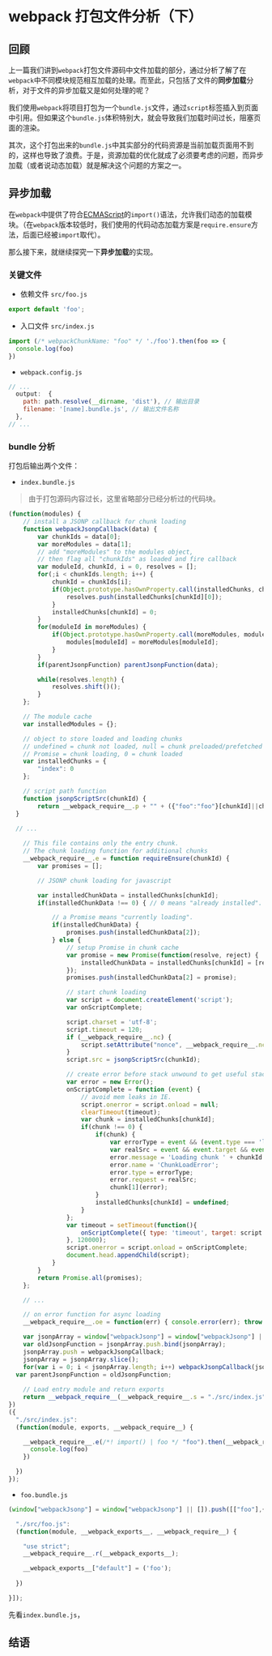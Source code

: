 # webpack 打包文件分析（下）

## 回顾

上一篇我们讲到`webpack`打包文件源码中文件加载的部分，通过分析了解了在`webpack`中不同模块规范相互加载的处理。而至此，只包括了文件的**同步加载**分析，对于文件的异步加载又是如何处理的呢？

我们使用`webpack`将项目打包为一个`bundle.js`文件，通过`script`标签插入到页面中引用。但如果这个`bundle.js`体积特别大，就会导致我们加载时间过长，阻塞页面的渲染。

其次，这个打包出来的`bundle.js`中其实部分的代码资源是当前加载页面用不到的，这样也导致了浪费。于是，资源加载的优化就成了必须要考虑的问题，而异步加载（或者说动态加载）就是解决这个问题的方案之一。

## 异步加载

在`webpack`中提供了符合[ECMAScript](https://tc39.github.io/proposal-dynamic-import/)的`import()`语法，允许我们动态的加载模块。（在`webpack`版本较低时，我们使用的代码动态加载方案是`require.ensure`方法，后面已经被`import`取代）。

那么接下来，就继续探究一下**异步加载**的实现。

### 关键文件

- 依赖文件 `src/foo.js`

```javascript
export default 'foo';
```
- 入口文件 `src/index.js`

```javascript
import (/* webpackChunkName: "foo" */ './foo').then(foo => {
  console.log(foo)
})
```
- `webpack.config.js`

```javascript
// ...
  output:  {
    path: path.resolve(__dirname, 'dist'), // 输出目录
    filename: '[name].bundle.js', // 输出文件名称
  },
// ...
```

### bundle 分析

打包后输出两个文件：

- `index.bundle.js` 

> 由于打包源码内容过长，这里省略部分已经分析过的代码块。

```javascript
(function(modules) {
	// install a JSONP callback for chunk loading
	function webpackJsonpCallback(data) {
		var chunkIds = data[0];
		var moreModules = data[1];
		// add "moreModules" to the modules object,
		// then flag all "chunkIds" as loaded and fire callback
		var moduleId, chunkId, i = 0, resolves = [];
		for(;i < chunkIds.length; i++) {
			chunkId = chunkIds[i];
			if(Object.prototype.hasOwnProperty.call(installedChunks, chunkId) && installedChunks[chunkId]) {
				resolves.push(installedChunks[chunkId][0]);
			}
			installedChunks[chunkId] = 0;
		}
		for(moduleId in moreModules) {
			if(Object.prototype.hasOwnProperty.call(moreModules, moduleId)) {
				modules[moduleId] = moreModules[moduleId];
			}
		}
		if(parentJsonpFunction) parentJsonpFunction(data);

		while(resolves.length) {
			resolves.shift()();
		}
	};

	// The module cache
	var installedModules = {};

	// object to store loaded and loading chunks
	// undefined = chunk not loaded, null = chunk preloaded/prefetched
	// Promise = chunk loading, 0 = chunk loaded
	var installedChunks = {
		"index": 0
	};

	// script path function
	function jsonpScriptSrc(chunkId) {
		return __webpack_require__.p + "" + ({"foo":"foo"}[chunkId]||chunkId) + ".bundle.js"
  }
  
  // ...

	// This file contains only the entry chunk.
	// The chunk loading function for additional chunks
	__webpack_require__.e = function requireEnsure(chunkId) {
		var promises = [];

		// JSONP chunk loading for javascript

		var installedChunkData = installedChunks[chunkId];
		if(installedChunkData !== 0) { // 0 means "already installed".

			// a Promise means "currently loading".
			if(installedChunkData) {
				promises.push(installedChunkData[2]);
			} else {
				// setup Promise in chunk cache
				var promise = new Promise(function(resolve, reject) {
					installedChunkData = installedChunks[chunkId] = [resolve, reject];
				});
				promises.push(installedChunkData[2] = promise);

				// start chunk loading
				var script = document.createElement('script');
				var onScriptComplete;

				script.charset = 'utf-8';
				script.timeout = 120;
				if (__webpack_require__.nc) {
					script.setAttribute("nonce", __webpack_require__.nc);
				}
				script.src = jsonpScriptSrc(chunkId);

				// create error before stack unwound to get useful stacktrace later
				var error = new Error();
				onScriptComplete = function (event) {
					// avoid mem leaks in IE.
					script.onerror = script.onload = null;
					clearTimeout(timeout);
					var chunk = installedChunks[chunkId];
					if(chunk !== 0) {
						if(chunk) {
							var errorType = event && (event.type === 'load' ? 'missing' : event.type);
							var realSrc = event && event.target && event.target.src;
							error.message = 'Loading chunk ' + chunkId + ' failed.\n(' + errorType + ': ' + realSrc + ')';
							error.name = 'ChunkLoadError';
							error.type = errorType;
							error.request = realSrc;
							chunk[1](error);
						}
						installedChunks[chunkId] = undefined;
					}
				};
				var timeout = setTimeout(function(){
					onScriptComplete({ type: 'timeout', target: script });
				}, 120000);
				script.onerror = script.onload = onScriptComplete;
				document.head.appendChild(script);
			}
		}
		return Promise.all(promises);
	};

	// ...

	// on error function for async loading
	__webpack_require__.oe = function(err) { console.error(err); throw err; };

	var jsonpArray = window["webpackJsonp"] = window["webpackJsonp"] || [];
	var oldJsonpFunction = jsonpArray.push.bind(jsonpArray);
	jsonpArray.push = webpackJsonpCallback;
	jsonpArray = jsonpArray.slice();
	for(var i = 0; i < jsonpArray.length; i++) webpackJsonpCallback(jsonpArray[i]);
  var parentJsonpFunction = oldJsonpFunction;
  
	// Load entry module and return exports
	return __webpack_require__(__webpack_require__.s = "./src/index.js");
})
({
  "./src/index.js":
  (function(module, exports, __webpack_require__) {

    __webpack_require__.e(/*! import() | foo */ "foo").then(__webpack_require__.bind(null, /*! ./foo */ "./src/foo.js")).then(foo => {
      console.log(foo)
    })

  })
});
```
- `foo.bundle.js`

```javascript
(window["webpackJsonp"] = window["webpackJsonp"] || []).push([["foo"],{

  "./src/foo.js":
  (function(module, __webpack_exports__, __webpack_require__) {

    "use strict";
    __webpack_require__.r(__webpack_exports__);

    __webpack_exports__["default"] = ('foo');
    
  })

}]);
```
先看`index.bundle.js`，

## 结语

